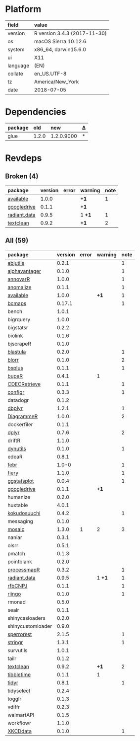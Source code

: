 # Platform

|field    |value                        |
|:--------|:----------------------------|
|version  |R version 3.4.3 (2017-11-30) |
|os       |macOS Sierra 10.12.6         |
|system   |x86_64, darwin15.6.0         |
|ui       |X11                          |
|language |(EN)                         |
|collate  |en_US.UTF-8                  |
|tz       |America/New_York             |
|date     |2018-07-05                   |

# Dependencies

|package |old   |new        |Δ  |
|:-------|:-----|:----------|:--|
|glue    |1.2.0 |1.2.0.9000 |*  |

# Revdeps

## Broken (4)

|package                                 |version |error |warning  |note |
|:---------------------------------------|:-------|:-----|:--------|:----|
|[available](problems.md#available)      |1.0.0   |      |__+1__   |1    |
|[googledrive](problems.md#googledrive)  |0.1.1   |      |__+1__   |     |
|[radiant.data](problems.md#radiantdata) |0.9.5   |      |1 __+1__ |1    |
|[textclean](problems.md#textclean)      |0.9.2   |      |__+1__   |2    |

## All (59)

|package                                    |version |error |warning  |note |
|:------------------------------------------|:-------|:-----|:--------|:----|
|[abjutils](problems.md#abjutils)           |0.2.1   |      |         |1    |
|[alphavantager](problems.md#alphavantager) |0.1.0   |      |         |1    |
|[annovarR](problems.md#annovarr)           |1.0.0   |      |         |1    |
|[anomalize](problems.md#anomalize)         |0.1.1   |      |         |1    |
|[available](problems.md#available)         |1.0.0   |      |__+1__   |1    |
|[bcmaps](problems.md#bcmaps)               |0.17.1  |      |         |1    |
|bench                                      |1.0.1   |      |         |     |
|bigrquery                                  |1.0.0   |      |         |     |
|bigstatsr                                  |0.2.2   |      |         |     |
|biolink                                    |0.1.6   |      |         |     |
|bjscrapeR                                  |0.1.0   |      |         |     |
|[blastula](problems.md#blastula)           |0.2.0   |      |         |1    |
|[blorr](problems.md#blorr)                 |0.1.0   |      |         |2    |
|[bsplus](problems.md#bsplus)               |0.1.1   |      |         |1    |
|[bupaR](problems.md#bupar)                 |0.4.1   |      |1        |     |
|[CDECRetrieve](problems.md#cdecretrieve)   |0.1.1   |      |         |1    |
|[configr](problems.md#configr)             |0.3.3   |      |         |1    |
|datadogr                                   |0.1.2   |      |         |     |
|[dbplyr](problems.md#dbplyr)               |1.2.1   |      |         |1    |
|[DiagrammeR](problems.md#diagrammer)       |1.0.0   |      |         |2    |
|dockerfiler                                |0.1.1   |      |         |     |
|[dplyr](problems.md#dplyr)                 |0.7.6   |      |         |2    |
|driftR                                     |1.1.0   |      |         |     |
|[dynutils](problems.md#dynutils)           |0.1.0   |      |         |1    |
|edeaR                                      |0.8.1   |      |         |     |
|[febr](problems.md#febr)                   |1.0-0   |      |         |1    |
|[fiery](problems.md#fiery)                 |1.1.0   |      |         |1    |
|[ggstatsplot](problems.md#ggstatsplot)     |0.0.4   |      |         |1    |
|[googledrive](problems.md#googledrive)     |0.1.1   |      |__+1__   |     |
|humanize                                   |0.2.0   |      |         |     |
|huxtable                                   |4.0.1   |      |         |     |
|[kokudosuuchi](problems.md#kokudosuuchi)   |0.4.2   |      |         |1    |
|messaging                                  |0.1.0   |      |         |     |
|[mosaic](problems.md#mosaic)               |1.3.0   |1     |2        |3    |
|naniar                                     |0.3.1   |      |         |     |
|olsrr                                      |0.5.1   |      |         |     |
|pmatch                                     |0.1.3   |      |         |     |
|pointblank                                 |0.2.0   |      |         |     |
|[processmapR](problems.md#processmapr)     |0.3.2   |      |         |1    |
|[radiant.data](problems.md#radiantdata)    |0.9.5   |      |1 __+1__ |1    |
|[rfbCNPJ](problems.md#rfbcnpj)             |0.1.1   |      |         |1    |
|[riingo](problems.md#riingo)               |0.1.0   |      |         |1    |
|rmonad                                     |0.5.0   |      |         |     |
|sealr                                      |0.1.1   |      |         |     |
|shinycssloaders                            |0.2.0   |      |         |     |
|shinycustomloader                          |0.9.0   |      |         |     |
|[sperrorest](problems.md#sperrorest)       |2.1.5   |      |         |1    |
|[stringr](problems.md#stringr)             |1.3.1   |      |         |1    |
|survutils                                  |1.0.1   |      |         |     |
|tailr                                      |0.1.2   |      |         |     |
|[textclean](problems.md#textclean)         |0.9.2   |      |__+1__   |2    |
|[tibbletime](problems.md#tibbletime)       |0.1.1   |      |1        |     |
|[tidyr](problems.md#tidyr)                 |0.8.1   |      |         |1    |
|tidyselect                                 |0.2.4   |      |         |     |
|togglr                                     |0.1.3   |      |         |     |
|vdiffr                                     |0.2.3   |      |         |     |
|walmartAPI                                 |0.1.5   |      |         |     |
|workflowr                                  |1.1.0   |      |         |     |
|[XKCDdata](problems.md#xkcddata)           |0.1.0   |      |         |1    |

